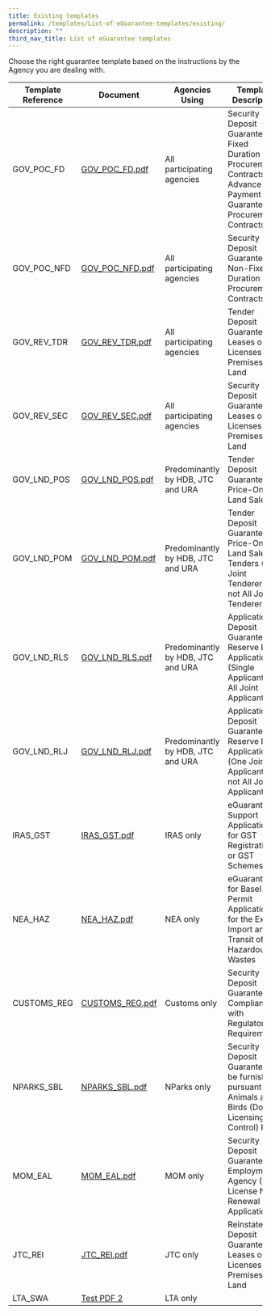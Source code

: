 ```yaml
---
title: Existing templates
permalink: /templates/List-of-eGuarantee-templates/existing/
description: ""
third_nav_title: List of eGuarantee templates
---
```

Choose the right guarantee template based on the instructions by the Agency you are dealing with.

| Template Reference | Document |Agencies Using | Template Description| 
| -------- | -------- | -------- |-------- |
| GOV_POC_FD | [GOV_POC_FD.pdf](/files/GOV_POC_FD.pdf) | All participating agencies | Security Deposit Guarantee for Fixed Duration Procurement Contracts/ Advance Payment Guarantee for Procurement Contracts|
| GOV_POC_NFD |[GOV_POC_NFD.pdf](/files/GOV_POC_NFD.pdf) | All participating agencies | Security Deposit Guarantee for Non-Fixed Duration Procurement Contracts |
| GOV_REV_TDR | [GOV_REV_TDR.pdf](/files/GOV_REV_TDR.pdf)| All participating agencies | Tender Deposit Guarantee for Leases or Licenses of Premises/ Land |
| GOV_REV_SEC |[GOV_REV_SEC.pdf](/files/GOV_REV_SEC.pdf)  | All participating agencies | Security Deposit Guarantee for Leases or Licenses of Premises/ Land |
| GOV_LND_POS | [GOV_LND_POS.pdf](/files/GOV_LND_POS.pdf) | Predominantly by HDB, JTC and URA | Tender Deposit Guarantee for Price-Only Land Sale |
| GOV_LND_POM |[GOV_LND_POM.pdf](/files/GOV_LND_POM.pdf)  | Predominantly by HDB, JTC and URA | Tender Deposit Guarantee for Price-Only Land Sale Tenders (One Joint Tenderers but not All Joint Tenderers) | 
| GOV_LND_RLS | [GOV_LND_RLS.pdf](/files/GOV_LND_RLS.pdf) | Predominantly by HDB, JTC and URA | Application Deposit Guarantee for Reserve List Applications (Single Applicant or All Joint Applicants) |
| GOV_LND_RLJ | [GOV_LND_RLJ.pdf](/files/GOV_LND_RLJ.pdf) | Predominantly by HDB, JTC and URA | Application Deposit Guarantee for Reserve List Applications (One Joint Applicant but not All Joint Applicants) |
|IRAS_GST | [IRAS_GST.pdf](/files/IRAS_GST.pdf) | IRAS only | eGuarantee to Support Applications for GST Registration or GST Schemes |
|NEA_HAZ | [NEA_HAZ.pdf](/files/NEA_HAZ.pdf) | NEA only | eGuarantee for Basel Permit Application for the Export, Import and Transit of Hazardous Wastes | 
|CUSTOMS_REG| [CUSTOMS_REG.pdf](/files/CUSTOMS_REG.pdf) | Customs only | Security Deposit Guarantee for Compliance with Regulatory Requirements |
|NPARKS_SBL| [NPARKS_SBL.pdf](/files/NPARKS_SBL.pdf) | NParks only | Security Deposit Guarantee to be furnished pursuant to Animals and Birds (Dog Licensing and Control) Rules |
|MOM_EAL| [MOM_EAL.pdf](/files/MOM_EAL.pdf) | MOM only | Security Deposit Guarantee for Employment Agency (EA) License New/ Renewal Application |
|JTC_REI| [JTC_REI.pdf](/files/JTC_REI.pdf) | JTC only | Reinstatement Deposit Guarantee for Leases or Licenses of Premises/ Land |
|LTA_SWA | [Test PDF 2](/files/Isomer%20Test%20document.pdf) | LTA only |